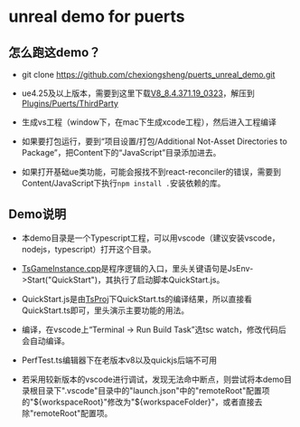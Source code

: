 # unreal demo for puerts

## 怎么跑这demo？

* git clone https://github.com/chexiongsheng/puerts_unreal_demo.git 

* ue4.25及以上版本，需要到这里下载[V8_8.4.371.19_0323](https://github.com/puerts/backend-v8/releases/tag/V8_8.4.371.19_0323)，解压到[Plugins/Puerts/ThirdParty](Plugins/Puerts/ThirdParty)

* 生成vs工程（window下，在mac下生成xcode工程），然后进入工程编译

* 如果要打包运行，要到“项目设置/打包/Additional Not-Asset Directories to Package”，把Content下的“JavaScript”目录添加进去。

* 如果打开基础ue类功能，可能会报找不到react-reconciler的错误，需要到Content/JavaScript下执行`npm install .`安装依赖的库。

## Demo说明

* 本demo目录是一个Typescript工程，可以用vscode（建议安装vscode，nodejs，typescript）打开这个目录。

* [TsGameInstance.cpp](Source/puerts_unreal_demo/TsGameInstance.cpp)是程序逻辑的入口，里头关键语句是JsEnv->Start("QuickStart")，其执行了启动脚本QuickStart.js。

* QuickStart.js是由[TsProj](TsProj)下QuickStart.ts的编译结果，所以直接看QuickStart.ts即可，里头演示主要功能的用法。

* 编译，在vscode上“Terminal -> Run Build Task”选tsc watch，修改代码后会自动编译。

* PerfTest.ts编辑器下在老版本v8以及quickjs后端不可用

* 若采用较新版本的vscode进行调试，发现无法命中断点，则尝试将本demo目录根目录下".vscode"目录中的"launch.json"中的"remoteRoot"配置项的"${workspaceRoot}"修改为"${workspaceFolder}"，或者直接去除"remoteRoot"配置项。